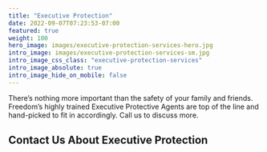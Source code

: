 ```yaml
---
title: "Executive Protection"
date: 2022-09-07T07:23:53-07:00
featured: true
weight: 100
hero_image: images/executive-protection-services-hero.jpg
intro_image: images/executive-protection-services-sm.jpg
intro_image_css_class: "executive-protection-services"
intro_image_absolute: true
intro_image_hide_on_mobile: false
---
```


There’s nothing more important than the safety of your family and friends.  Freedom’s highly trained Executive Protective Agents are top of the line and hand-picked to fit in accordingly.  Call us to discuss more. 

## Contact Us About Executive Protection
